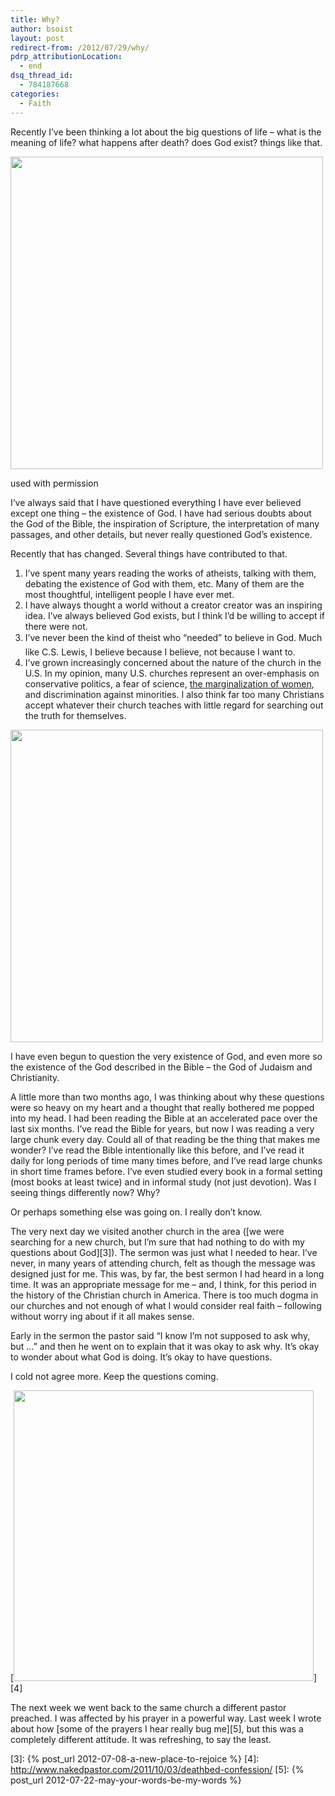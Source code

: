 ```yaml
---
title: Why?
author: bsoist
layout: post
redirect-from: /2012/07/29/why/
pdrp_attributionLocation:
  - end
dsq_thread_id:
  - 784187668
categories:
  - Faith
---
```

Recently I&#8217;ve been thinking a lot about the big questions of life &#8211; what is the meaning of life? what happens after death? does God exist? things like that.

<div id="attachment_5593" class="wp-caption aligncenter" style="width: 510px">
  <a href="http://www.nakedpastor.com/2012/05/17/are-you-a-spiritual-refugee/"><img class="size-full wp-image-5593" title="refugee-questions1" alt="" src="http://media.soistmann.com/oped/wp-content/uploads/2012/06/refugee-questions1.jpeg" width="500" height="500" /></a>
  
  <p class="wp-caption-text">
    used with permission
  </p>
</div>

I&#8217;ve always said that I have questioned everything I have ever believed except one thing &#8211; the existence of God. I have had serious doubts about the God of the Bible, the inspiration of Scripture, the interpretation of many passages, and other details, but never really questioned God&#8217;s existence.

Recently that has changed. Several things have contributed to that.

  1. I&#8217;ve spent many years reading the works of atheists, talking with them, debating the existence of God with them, etc. Many of them are the most thoughtful, intelligent people I have ever met.
  2. I have always thought a world without a creator creator was an inspiring idea. I&#8217;ve always believed God exists, but I think I&#8217;d be willing to accept if there were not.
  3. I&#8217;ve never been the kind of theist who &#8220;needed&#8221; to believe in God. Much like C.S. Lewis, I believe because I believe, not because I want to.
  4. I&#8217;ve grown increasingly concerned about the nature of the church in the U.S. In my opinion, many U.S. churches represent an over-emphasis on conservative politics, a fear of science, [the marginalization of women][1], and discrimination against minorities. I also think far too many Christians accept whatever their church teaches with little regard for searching out the truth for themselves.

[<img class="aligncenter size-full wp-image-5588" title="just-believe" alt="" src="http://media.soistmann.com/oped/wp-content/uploads/2012/06/just-believe.jpeg" width="500" height="500" />][2]

I have even begun to question the very existence of God, and even more so the existence of the God described in the Bible &#8211; the God of Judaism and Christianity.

A little more than two months ago, I was thinking about why these questions were so heavy on my heart and a thought that really bothered me popped into my head. I had been reading the Bible at an accelerated pace over the last six months. I&#8217;ve read the Bible for years, but now I was reading a very large chunk every day. Could all of that reading be the thing that makes me wonder? I&#8217;ve read the Bible intentionally like this before, and I&#8217;ve read it daily for long periods of time many times before, and I&#8217;ve read large chunks in short time frames before. I&#8217;ve even studied every book in a formal setting (most books at least twice) and in informal study (not just devotion). Was I seeing things differently now? Why?

Or perhaps something else was going on. I really don&#8217;t know.

The very next day we visited another church in the area ([we were searching for a new church, but I&#8217;m sure that had nothing to do with my questions about God][3]). The sermon was just what I needed to hear. I&#8217;ve never, in many years of attending church, felt as though the message was designed just for me. This was, by far, the best sermon I had heard in a long time. It was an appropriate message for me &#8211; and, I think, for this period in the history of the Christian church in America. There is too much dogma in our churches and not enough of what I would consider real faith &#8211; following without worry ing about if it all makes sense.

Early in the sermon the pastor said &#8220;I know I&#8217;m not supposed to ask why, but &#8230;&#8221; and then he went on to explain that it was okay to ask why. It&#8217;s okay to wonder about what God is doing. It&#8217;s okay to have questions.

I cold not agree more. Keep the questions coming.

[<img class="aligncenter size-full wp-image-5589" title="death-bed-confession" alt="" src="http://media.soistmann.com/oped/wp-content/uploads/2012/06/death-bed-confession.jpeg" width="480" height="465" />][4]

The next week we went back to the same church a different pastor preached. I was affected by his prayer in a powerful way. Last week I wrote about how [some of the prayers I hear really bug me][5], but this was a completely different attitude. It was refreshing, to say the least.

 [1]: http://www.flickr.com/photos/haywardart/5633755737/in/photostream
 [2]: http://www.nakedpastor.com/2012/06/12/dont-think-just-believe/
 [3]: {% post_url 2012-07-08-a-new-place-to-rejoice %}
 [4]: http://www.nakedpastor.com/2011/10/03/deathbed-confession/
 [5]: {% post_url 2012-07-22-may-your-words-be-my-words %}
